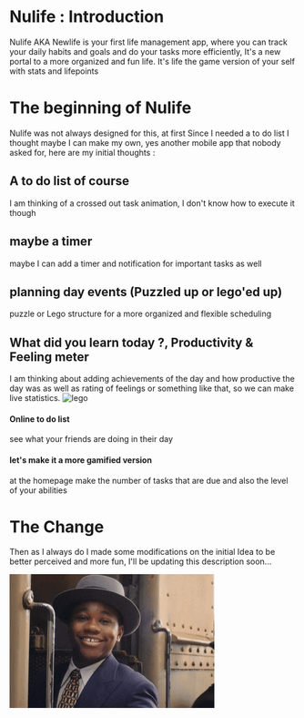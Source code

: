 # Nulife : Introduction
Nulife AKA Newlife is your first life management app, where you can track your daily habits and goals and do your tasks more efficiently, It's a new portal to a more organized and fun life. It's life the game version of your self with stats and lifepoints
# The beginning of Nulife
Nulife was not always designed for this, at first Since I needed a to do list I thought maybe I can make my own, yes another mobile app that nobody asked for, here are my initial thoughts :
## A to do list of course 
I am thinking of a crossed out task animation, I don't know how to execute it though 
## maybe a timer 
maybe I can add a timer and notification for important tasks as well
## planning day events (Puzzled up or lego'ed up)
puzzle or Lego structure for a more organized and flexible scheduling
## What did you learn today ?, Productivity & Feeling meter
I am thinking about adding achievements of the day and how productive the day was as well as rating of feelings or something like that, so we can make live statistics.
![lego](https://images.unsplash.com/photo-1587654780291-39c9404d746b?ixlib=rb-4.0.3&ixid=MnwxMjA3fDB8MHxwaG90by1wYWdlfHx8fGVufDB8fHx8&auto=format&fit=crop&w=870&q=80)
#### Online to do list
see what your friends are doing in their day

#### let's make it a more gamified version 
at the homepage make the number of tasks that are due and also the level of your abilities

# The Change
Then as I always do I made some modifications on the initial Idea to be better perceived and more fun, I'll be updating this description soon...

![Goodbye](https://github.com/777leed/Nulife/blob/master/MeatySolidAplomadofalcon-max-1mb.gif)
